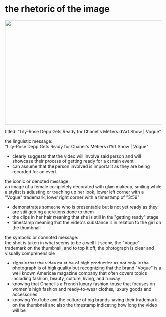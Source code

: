 # the rhetoric of the image
  
<img style="-webkit-user-select: none; display: block; margin: auto; padding: env(safe-area-inset-top) env(safe-area-inset-right) env(safe-area-inset-bottom) env(safe-area-inset-left); cursor: zoom-in;" src="https://i.ytimg.com/vi/l4UAfC53FDA/maxresdefault.jpg" width="599" height="337">
  
titled: "Lily-Rose Depp Gets Ready for Chanel's Métiers d'Art Show | Vogue"
  
the linguistic message:  
"Lily-Rose Depp Gets Ready for Chanel's Métiers d'Art Show | Vogue"  
- clearly suggests that the video will involve said person and will showcase their process of getting ready for a certain event  
- can assume that the person involved is important as they are being recorded for an event  
   
the iconic or denoted message:  
an image of a female completely decorated with glam makeup, smiling while a stylist is adjusting or touching up her look, lower left corner with a "Vogue" trademark, lower right corner with a timestamp of "3:59"  
- demonstrates someone who is presentable but is not yet ready as they are still getting alterations done to them  
- the clips in her hair meaning that she is still in the "getting ready" stage  
- timestamp meaning that the video's substance is in relation to the girl on the thumbnail
  
the symbolic or connoted message:  
the shot is taken in what seems to be a well lit scene, the "Vogue" trademark on the thumbnail, and to top it off, the photograph is clear and visually comprehensible  
- signals that the video must be of high production as not only is the photograph is of high quality but recognizing that the brand "Vogue" is a well known American magazine company that often covers topics including fashion, beauty, culture, living, and runway  
- knowing that Chanel is a French luxury fashion house that focuses on women's high fashion and ready-to-wear clothes, luxury goods and accessories  
- knowing YouTube and the culture of big brands having their trademark on the thumbnail and also the timestamp indicating how long the video will be
